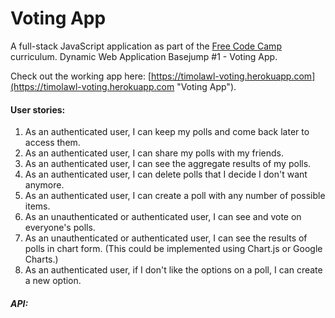 # Voting App

A full-stack JavaScript application as part of the [Free Code Camp](https://freecodecamp.com "Free Code Camp") curriculum. Dynamic Web Application Basejump #1 - Voting App.

Check out the working app here: [https://timolawl-voting.herokuapp.com](https://timolawl-voting.herokuapp.com "Voting App").

#### User stories:
1. As an authenticated user, I can keep my polls and come back later to access them.
2. As an authenticated user, I can share my polls with my friends.
3. As an authenticated user, I can see the aggregate results of my polls.
4. As an authenticated user, I can delete polls that I decide I don't want anymore.
5. As an authenticated user, I can create a poll with any number of possible items.
6. As an unauthenticated or authenticated user, I can see and vote on everyone's polls.
7. As an unauthenticated or authenticated user, I can see the results of polls in chart form. (This could be implemented using Chart.js or Google Charts.)
8. As an authenticated user, if I don't like the options on a poll, I can create a new option.

##### API:
